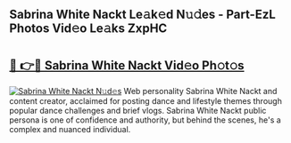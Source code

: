 ## Sabrina White Nackt Le𝚊k𝚎d N𝚞𝚍es - Part-EzL Photos Vid𝚎o Le𝚊ks ZxpHC

# <h2><a href="http://fb54zz.evod.top/?m=Sabrina+White+Nackt">🔗 👉🔴 Sabrina White Nackt Vid𝚎o Ph𝚘t𝚘s</a></h2>

[![Sabrina White Nackt N𝚞d𝚎s](https://i.imgur.com/8V9OHl7.gif)](http://fb54zz.evod.top/?m=Sabrina+White+Nackt)
Web personality Sabrina White Nackt and content creator, acclaimed for posting dance and lifestyle themes through popular dance challenges and brief vlogs. Sabrina White Nackt public persona is one of confidence and authority, but behind the scenes, he's a complex and nuanced individual. 
